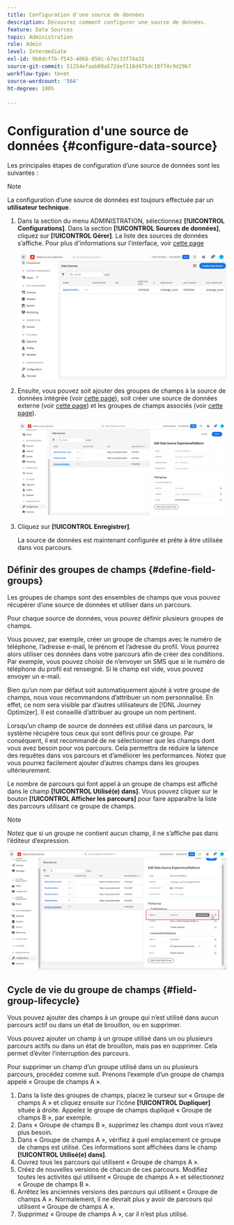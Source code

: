 ```yaml
---
title: Configuration d'une source de données
description: Découvrez comment configurer une source de données.
feature: Data Sources
topic: Administration
role: Admin
level: Intermediate
exl-id: 9b0dcffb-f543-4066-850c-67ec33f74a31
source-git-commit: 51254efaab08a572def118d475dc18f74c9d29b7
workflow-type: tm+mt
source-wordcount: '564'
ht-degree: 100%

---
```


# Configuration d&#39;une source de données {#configure-data-source}

Les principales étapes de configuration d’une source de données sont les suivantes :

>[!NOTE]
>
>La configuration d’une source de données est toujours effectuée par un **utilisateur technique**.

1. Dans la section du menu ADMINISTRATION, sélectionnez **[!UICONTROL Configurations]**. Dans la section **[!UICONTROL Sources de données]**, cliquez sur **[!UICONTROL Gérer]**. La liste des sources de données s’affiche. Pour plus d&#39;informations sur l&#39;interface, voir [cette page](../start/user-interface.md)

   ![](../assets/journey18.png)

1. Ensuite, vous pouvez soit ajouter des groupes de champs à la source de données intégrée (voir [cette page](../datasource/adobe-experience-platform-data-source.md)), soit créer une source de données externe (voir [cette page](../datasource/external-data-sources.md)) et les groupes de champs associés (voir [cette page](../datasource/configure-data-sources.md#define-field-groups)).

   ![](../assets/journey23.png)

1. Cliquez sur **[!UICONTROL Enregistrer]**.

   La source de données est maintenant configurée et prête à être utilisée dans vos parcours.

## Définir des groupes de champs {#define-field-groups}

Les groupes de champs sont des ensembles de champs que vous pouvez récupérer d’une source de données et utiliser dans un parcours.

Pour chaque source de données, vous pouvez définir plusieurs groupes de champs.

Vous pouvez, par exemple, créer un groupe de champs avec le numéro de téléphone, l’adresse e-mail, le prénom et l’adresse du profil. Vous pourrez alors utiliser ces données dans votre parcours afin de créer des conditions. Par exemple, vous pouvez choisir de n’envoyer un SMS que si le numéro de téléphone du profil est renseigné. Si le champ est vide, vous pouvez envoyer un e-mail.

Bien qu’un nom par défaut soit automatiquement ajouté à votre groupe de champs, nous vous recommandons d’attribuer un nom personnalisé. En effet, ce nom sera visible par d’autres utilisateurs de [!DNL Journey Optimizer]. Il est conseillé d’attribuer au groupe un nom pertinent.

Lorsqu’un champ de source de données est utilisé dans un parcours, le système récupère tous ceux qui sont définis pour ce groupe. Par conséquent, il est recommandé de ne sélectionner que les champs dont vous avez besoin pour vos parcours. Cela permettra de réduire la latence des requêtes dans vos parcours et d’améliorer les performances. Notez que vous pourrez facilement ajouter d’autres champs dans les groupes ultérieurement.

Le nombre de parcours qui font appel à un groupe de champs est affiché dans le champ **[!UICONTROL Utilisé(e) dans]**. Vous pouvez cliquer sur le bouton **[!UICONTROL Afficher les parcours]** pour faire apparaître la liste des parcours utilisant ce groupe de champs.

>[!NOTE]
>
>Notez que si un groupe ne contient aucun champ, il ne s’affiche pas dans l’éditeur d’expression.

![](../assets/journey3bis.png)

## Cycle de vie du groupe de champs {#field-group-lifecycle}

Vous pouvez ajouter des champs à un groupe qui n’est utilisé dans aucun parcours actif ou dans un état de brouillon, ou en supprimer.

Vous pouvez ajouter un champ à un groupe utilisé dans un ou plusieurs parcours actifs ou dans un état de brouillon, mais pas en supprimer. Cela permet d’éviter l’interruption des parcours.

Pour supprimer un champ d’un groupe utilisé dans un ou plusieurs parcours, procédez comme suit. Prenons l’exemple d’un groupe de champs appelé « Groupe de champs A ».

1. Dans la liste des groupes de champs, placez le curseur sur « Groupe de champs A » et cliquez ensuite sur l’icône **[!UICONTROL Dupliquer]** située à droite. Appelez le groupe de champs dupliqué « Groupe de champs B », par exemple.
1. Dans « Groupe de champs B », supprimez les champs dont vous n’avez plus besoin.
1. Dans « Groupe de champs A », vérifiez à quel emplacement ce groupe de champs est utilisé. Ces informations sont affichées dans le champ **[!UICONTROL Utilisé(e) dans]**.
1. Ouvrez tous les parcours qui utilisent « Groupe de champs A ».
1. Créez de nouvelles versions de chacun de ces parcours. Modifiez toutes les activités qui utilisent « Groupe de champs A » et sélectionnez « Groupe de champs B ».
1. Arrêtez les anciennes versions des parcours qui utilisent « Groupe de champs A ». Normalement, il ne devrait plus y avoir de parcours qui utilisent « Groupe de champs A ».
1. Supprimez « Groupe de champs A », car il n’est plus utilisé.

